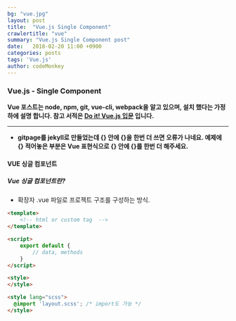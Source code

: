 ```yaml
---
bg: "vue.jpg"
layout: post
title:  "Vue.js Single Component"
crawlertitle: "vue"
summary: "Vue.js Single Component post"
date:   2018-02-20 11:00 +0900
categories: posts
tags: 'Vue.js'
author: codeMonkey
---
```


### Vue.js - Single Component ###

**Vue 포스트는 node, npm, git, vue-cli, webpack을 알고 있으며, 설치 했다는 가정하에 설명 합니다. 참고 서적은 [Do it! Vue.js 입문](http://www.yes24.com/24/Goods/58206961?Acode=101&) 입니다.**

---
- **gitpage를 jekyll로 만들었는데 {} 안에 {}을 한번 더 쓰면 오류가 나네요. 예제에 {} 적어놓은 부분은 Vue 표현식으로 {} 안에 {}를 한번 더 해주세요.**

#### VUE 싱글 컴포넌트 ####

##### Vue 싱글 컴포넌트란? #####

- 확장자 .vue 파일로 프로젝트 구조를 구성하는 방식.

``` html
<template>
	<!-- html or custom tag  -->
</template>

<script>
	export default {
		// data, methods
	}
</script>

<style>
</style>
```

``` html
<style lang="scss">
  @import 'layout.scss'; /* import도 가능 */
</style>
```
